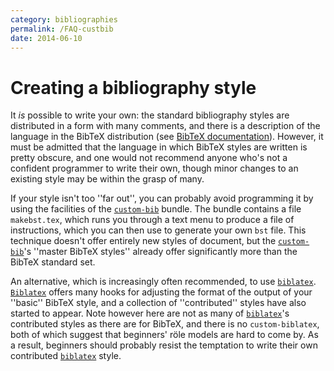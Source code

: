 ```yaml
---
category: bibliographies
permalink: /FAQ-custbib
date: 2014-06-10
---
```


# Creating a bibliography style

It _is_ possible to write your own: the standard bibliography
styles are distributed in a form with many comments, and there is a description
of the language in the BibTeX distribution (see 
[BibTeX documentation](/FAQ-BibTeXing)).
However, it must be admitted that the language in which BibTeX
styles are written is pretty obscure, and one would not recommend
anyone who's not a confident programmer to write their own, though
minor changes to an existing style may be within the grasp of many.

If your style isn't too ''far out'', you can probably avoid programming
it by using the facilities of the [`custom-bib`](https://ctan.org/pkg/custom-bib) bundle.  The bundle
contains a file `makebst.tex`, which runs you through a text menu
to produce a file of instructions, which you can then use to generate your
own `bst` file.  This technique doesn't offer entirely new styles
of document, but the [`custom-bib`](https://ctan.org/pkg/custom-bib)'s ''master BibTeX
styles'' already offer significantly more than the BibTeX standard set.

An alternative, which is increasingly often recommended, to use
[`biblatex`](/FAQ-biblatex).  [`Biblatex`](https://ctan.org/pkg/Biblatex) offers
many hooks for adjusting the format of the output of your ''basic''
BibTeX style, and a collection of ''contributed'' styles have also
started to appear.  Note however here are not as many of
[`biblatex`](https://ctan.org/pkg/biblatex)'s contributed styles as there are for BibTeX,
and there is no `custom-biblatex`, both of which suggest that
beginners' r&ouml;le models are hard to come by.  As a result, beginners
should probably resist the temptation to write their own contributed
[`biblatex`](https://ctan.org/pkg/biblatex) style.

